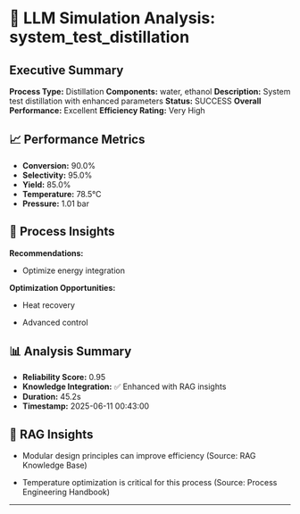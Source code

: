 # 🧠 LLM Simulation Analysis: system_test_distillation

## Executive Summary
**Process Type:** Distillation
**Components:** water, ethanol
**Description:** System test distillation with enhanced parameters
**Status:** SUCCESS
**Overall Performance:** Excellent
**Efficiency Rating:** Very High

## 📈 Performance Metrics
- **Conversion:** 90.0%
- **Selectivity:** 95.0%
- **Yield:** 85.0%
- **Temperature:** 78.5°C
- **Pressure:** 1.01 bar

## 🔬 Process Insights

**Recommendations:**

- Optimize energy integration




**Optimization Opportunities:**

- Heat recovery

- Advanced control





## 📊 Analysis Summary
- **Reliability Score:** 0.95
- **Knowledge Integration:** ✅ Enhanced with RAG insights
- **Duration:** 45.2s
- **Timestamp:** 2025-06-11 00:43:00

## 🔬 RAG Insights

- Modular design principles can improve efficiency (Source: RAG Knowledge Base)

- Temperature optimization is critical for this process (Source: Process Engineering Handbook)


--- 